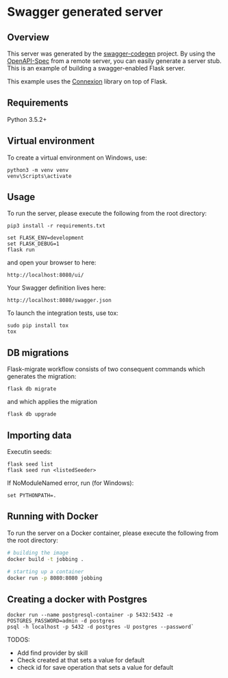 # Swagger generated server

## Overview
This server was generated by the [swagger-codegen](https://github.com/swagger-api/swagger-codegen) project. By using the
[OpenAPI-Spec](https://github.com/swagger-api/swagger-core/wiki) from a remote server, you can easily generate a server stub.  This
is an example of building a swagger-enabled Flask server.

This example uses the [Connexion](https://github.com/zalando/connexion) library on top of Flask.

## Requirements
Python 3.5.2+

## Virtual environment
To create a virtual environment on Windows, use:
```
python3 -m venv venv
venv\Scripts\activate
```

## Usage
To run the server, please execute the following from the root directory:

```
pip3 install -r requirements.txt

set FLASK_ENV=development
set FLASK_DEBUG=1
flask run
```

and open your browser to here:

```
http://localhost:8080/ui/
```

Your Swagger definition lives here:

```
http://localhost:8080/swagger.json
```

To launch the integration tests, use tox:
```
sudo pip install tox
tox
```

## DB migrations

Flask-migrate workflow consists of two consequent commands which generates the migration:
```
flask db migrate
```
and which applies the migration
```
flask db upgrade
```

## Importing data

Executin seeds:
```
flask seed list
flask seed run <listedSeeder>
```
If NoModuleNamed error, run (for Windows):
```
set PYTHONPATH=.
```

## Running with Docker

To run the server on a Docker container, please execute the following from the root directory:

```bash
# building the image
docker build -t jobbing .

# starting up a container
docker run -p 8080:8080 jobbing
```

## Creating a docker with Postgres
```
docker run --name postgresql-container -p 5432:5432 -e POSTGRES_PASSWORD=admin -d postgres
psql -h localhost -p 5432 -d postgres -U postgres --password`
```


TODOS:
- Add find provider by skill
- Check created at that sets a value for default
- check id for save operation that sets a value for default
